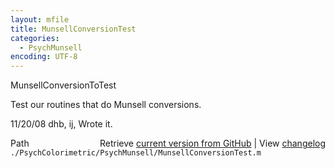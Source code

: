 ```yaml
---
layout: mfile
title: MunsellConversionTest
categories:
  - PsychMunsell
encoding: UTF-8
---
```


MunsellConversionToTest  

Test our routines that do Munsell conversions.  

11/20/08  dhb, ij,  Wrote it.  


<div class="code_header" style="text-align:right;">
  <span style="float:left;">Path&nbsp;&nbsp;</span> <span class="counter">Retrieve <a href=
  "https://raw.github.com/Psychtoolbox-3/Psychtoolbox-3/beta/./PsychColorimetric/PsychMunsell/MunsellConversionTest.m">current version from GitHub</a> | View <a href=
  "https://github.com/Psychtoolbox-3/Psychtoolbox-3/commits/beta/./PsychColorimetric/PsychMunsell/MunsellConversionTest.m">changelog</a></span>
</div>
<div class="code">
  <code>./PsychColorimetric/PsychMunsell/MunsellConversionTest.m</code>
</div>

